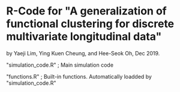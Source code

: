 # R-Code for "A generalization of functional clustering for discrete multivariate longitudinal data"

by Yaeji Lim, Ying Kuen Cheung, and Hee-Seok Oh, Dec 2019.


"simulation_code.R" ; Main simulation code

"functions.R" ; Built-in functions. Automatically loadded by "simulation_code.R"
